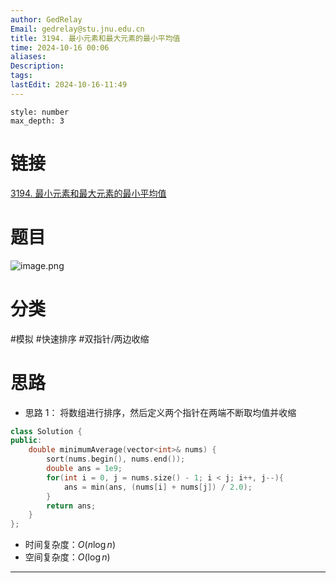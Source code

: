 ```yaml
---
author: GedRelay
Email: gedrelay@stu.jnu.edu.cn
title: 3194. 最小元素和最大元素的最小平均值
time: 2024-10-16 00:06
aliases: 
Description: 
tags: 
lastEdit: 2024-10-16-11:49
---
```


```toc
style: number
max_depth: 3
```

# 链接
[3194. 最小元素和最大元素的最小平均值](https://leetcode.cn/problems/minimum-average-of-smallest-and-largest-elements/) 

# 题目
![image.png](https://ged-pic-bed.oss-cn-guangzhou.aliyuncs.com/img/202410160006494.png)


# 分类
#模拟 #快速排序 #双指针/两边收缩 

# 思路
- 思路 1：
将数组进行排序，然后定义两个指针在两端不断取均值并收缩


```cpp
class Solution {
public:
    double minimumAverage(vector<int>& nums) {
        sort(nums.begin(), nums.end());
        double ans = 1e9;
        for(int i = 0, j = nums.size() - 1; i < j; i++, j--){
            ans = min(ans, (nums[i] + nums[j]) / 2.0);
        }
        return ans;
    }
};
```


- 时间复杂度：${O\left( n\log n \right)  }$ 
- 空间复杂度：${O\left( \log n \right)  }$ 


---

